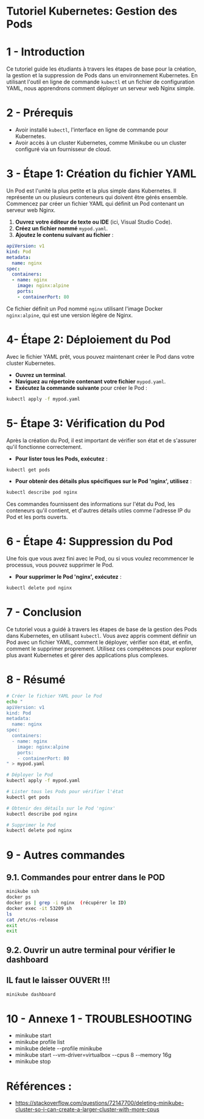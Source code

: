 # Tutoriel Kubernetes: Gestion des Pods

# 1 - Introduction

Ce tutoriel guide les étudiants à travers les étapes de base pour la création, la gestion et la suppression de Pods dans un environnement Kubernetes. En utilisant l'outil en ligne de commande `kubectl` et un fichier de configuration YAML, nous apprendrons comment déployer un serveur web Nginx simple.

# 2 - Prérequis

- Avoir installé `kubectl`, l'interface en ligne de commande pour Kubernetes.
- Avoir accès à un cluster Kubernetes, comme Minikube ou un cluster configuré via un fournisseur de cloud.

# 3 - Étape 1: Création du fichier YAML

Un Pod est l'unité la plus petite et la plus simple dans Kubernetes. Il représente un ou plusieurs conteneurs qui doivent être gérés ensemble. Commencez par créer un fichier YAML qui définit un Pod contenant un serveur web Nginx.

1. **Ouvrez votre éditeur de texte ou IDE** (ici, Visual Studio Code).
2. **Créez un fichier nommé** `mypod.yaml`.
3. **Ajoutez le contenu suivant au fichier** :

```yaml
apiVersion: v1
kind: Pod
metadata:
  name: nginx
spec:
  containers:
  - name: nginx
    image: nginx:alpine
    ports:
    - containerPort: 80
```

Ce fichier définit un Pod nommé `nginx` utilisant l'image Docker `nginx:alpine`, qui est une version légère de Nginx.

# 4- Étape 2: Déploiement du Pod

Avec le fichier YAML prêt, vous pouvez maintenant créer le Pod dans votre cluster Kubernetes.

- **Ouvrez un terminal**.
- **Naviguez au répertoire contenant votre fichier** `mypod.yaml`.
- **Exécutez la commande suivante** pour créer le Pod :

```bash
kubectl apply -f mypod.yaml
```

# 5- Étape 3: Vérification du Pod

Après la création du Pod, il est important de vérifier son état et de s'assurer qu'il fonctionne correctement.

- **Pour lister tous les Pods, exécutez** :

```bash
kubectl get pods
```

- **Pour obtenir des détails plus spécifiques sur le Pod 'nginx', utilisez** :

```bash
kubectl describe pod nginx
```

Ces commandes fournissent des informations sur l'état du Pod, les conteneurs qu'il contient, et d'autres détails utiles comme l'adresse IP du Pod et les ports ouverts.

# 6 - Étape 4: Suppression du Pod

Une fois que vous avez fini avec le Pod, ou si vous voulez recommencer le processus, vous pouvez supprimer le Pod.

- **Pour supprimer le Pod 'nginx', exécutez** :

```bash
kubectl delete pod nginx
```

# 7 - Conclusion

Ce tutoriel vous a guidé à travers les étapes de base de la gestion des Pods dans Kubernetes, en utilisant `kubectl`. Vous avez appris comment définir un Pod avec un fichier YAML, comment le déployer, vérifier son état, et enfin, comment le supprimer proprement. Utilisez ces compétences pour explorer plus avant Kubernetes et gérer des applications plus complexes.

# 8 - Résumé


```bash
# Créer le fichier YAML pour le Pod
echo "
apiVersion: v1
kind: Pod
metadata:
  name: nginx
spec:
  containers:
  - name: nginx
    image: nginx:alpine
    ports:
    - containerPort: 80
" > mypod.yaml

# Déployer le Pod
kubectl apply -f mypod.yaml

# Lister tous les Pods pour vérifier l'état
kubectl get pods

# Obtenir des détails sur le Pod 'nginx'
kubectl describe pod nginx

# Supprimer le Pod
kubectl delete pod nginx
```


# 9 - Autres commandes

## 9.1. Commandes pour entrer dans le POD
```bash
minikube ssh
docker ps
docker ps | grep -i nginx  (récupérer le ID)
docker exec -it 53209 sh
ls
cat /etc/os-release
exit
exit
```
## 9.2. Ouvrir un autre terminal pour vérifier le dashboard 
## IL faut le laisser OUVERt !!!
```bash
minikube dashboard
```

# 10 - Annexe 1 - TROUBLESHOOTING

- minikube start 
- minikube profile list
- minikube delete --profile minikube
- minikube start --vm-driver=virtualbox --cpus 8 --memory 16g
- minikube stop

# Références : 
- https://stackoverflow.com/questions/72147700/deleting-minikube-cluster-so-i-can-create-a-larger-cluster-with-more-cpus
